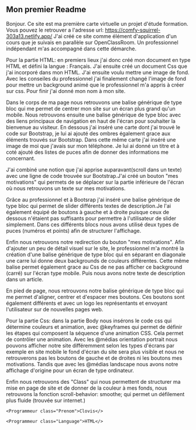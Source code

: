 ## Mon premier Readme
Bonjour.
Ce site est ma première carte virtuelle un projet d'étude formation.
Vous pouvez le retrouver a l'adresse url: https://comfy-squirrel-303a13.netlify.app/
J'ai créé ce site comme élément d'application d'un cours que je suivais en parallèle sur OpenClassRoom.
Un professionnel indépendant m'as accompagné dans cette démarche.

Pour la partie HTML:
en premiers lieux j'ai donc créé mon document en type HTML et défini la langue : Français.
J'ai ensuite créé un document Css que j'ai incorporé dans mon HTML.
J'ai ensuite voulu mettre une image de fond. Avec les conseiles du professionnel j'ai finalement changé l'image de fond pour mettre un background animé que le professionnel m'a appris à créer sur css.
Pour finir j'ai donné mon nom à mon site.

Dans le corps de ma page nous retrouvons une balise générique de type bloc qui me permet de centrer mon site sur un écran plus grand qu'un mobile.
Nous retrouvons ensuite une balise générique de type bloc avec des liens principaux de navigation en haut de l'écran pour souhaiter la bienvenue au visiteur.
En dessous j'ai inséré une carte dont j'ai trouvé le code sur Bootstrap, je lui ai ajouté des ombres également grace aux éléments trouvés sur Bootstrap. Dans cette même carte j'ai inséré une image de moi que j'avais sur mon téléphone. Je lui ai donné un titre et à coté ajouté des listes de puces afin de donner des informations me concernant.

J'ai combiné une notion que j'ai apprise auparavant(scroll dans un texte) avec une ligne de code trouvée sur Bootstrap.J'ai créé un bouton "mes motivations" qui permets de se déplacer sur la partie inférieure de l'écran où nous retrouvons un texte sur mes motivations.

Grâce au professionnel et à Bootsrap j'ai inséré une balise générique de type bloc qui permet de slider différents textes de description.Je l'ai également équipé de boutons à gauche et à droite  puisque ceux de dessous n'étaient pas suffisants pour permettre à l'utilisateur de slider simplement.
Dans ces différents blocs nous avons utilisé deux types de puces (numéros et points) afin de structurer  l'affichage.

Enfin nous retrouvons notre redirection du bouton "mes motivations".
Afin d'ajouter un peu de détail visuel sur le site, le professionnel m'a montré la création d'une balise générique de type bloc qui en séparant en diagonale une carre lui donne deux backgrounds de couleurs différentes. Cette même balise permet également grace au Css de ne pas afficher ce background (carré) sur l'écran type mobile.
Puis nous avons notre texte de description dans un article.

En pied de page, nous retrouvons notre balise générique de type bloc qui me permet d'aligner, centrer et d'espacer mes boutons. Ces boutons sont également différents et avec un logo les représentants et envoyant l'utilisateur sur de nouvelles pages web.

Pour la partie Css:
dans la partie Body nous insérons le code css qui détermine couleurs et animation, avec @keyframes qui permet  de définir les étapes qui composent la séquence d'une animation CSS. Cela permet de contrôler une animation.
Avec les @médias  orientation portrait nous pouvons afficher notre site différemment selon les types d'écrans par exemple en site mobile le fond d'écran du site sera plus visible et nous ne retrouverons pas les boutons  de gauche et de droites ni les boutons mes motivations.
Tandis que avec les @médias landscape nous avons notre affichage d'origine pour un écran de type ordinateur.

Enfin nous retrouvons des "Class" qui nous permettent de structurer ma mise en page de site et de donner de la couleur à mes fonds, nous retrouvons la fonction scroll-behavior: smoothe; qui permet un défilement plus fluide (trouvée sur internet.)















`<Programmeur class="Prenom">Clovis</>`

`<Programmeur class="Language">HTML</>`